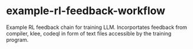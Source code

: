 # example-rl-feedback-workflow
Example RL feedback chain for training LLM. Incorportates feedback from compiler, klee, codeql in form of text files accessible by the training program.

